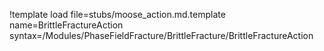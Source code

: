 !template load file=stubs/moose_action.md.template name=BrittleFractureAction syntax=/Modules/PhaseFieldFracture/BrittleFracture/BrittleFractureAction